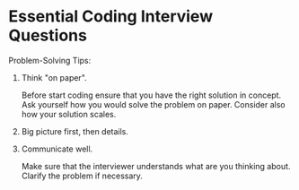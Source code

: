 Essential Coding Interview Questions
====================================

Problem-Solving Tips:

1. Think "on paper".

   Before start coding ensure that you have the right solution in concept.
   Ask yourself how you would solve the problem on paper.
   Consider also how your solution scales.

2. Big picture first, then details.
3. Communicate well.

   Make sure that the interviewer understands what are you thinking about.
   Clarify the problem if necessary.
